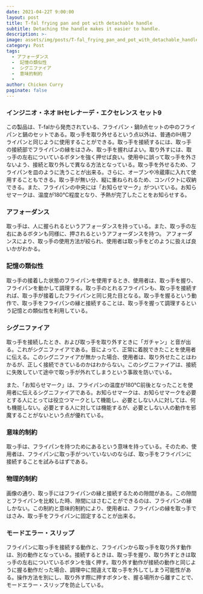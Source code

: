 ```yaml
---
date: 2021-04-22T 9:00:00
layout: post
title: T-fal frying pan and pot with detachable handle
subtitle: Detaching the handle makes it easier to handle.
description: >-
image: assets/img/posts/T-fal_frying_pan_and_pot_with_detachable_handle/image1.png
category: Post
tags: 
  - アフォーダンス
  -  記憶の類似性
  -  シグニファイア
  -  意味的制約
  - 
author: Chicken Curry
paginate: false
---
```


### インジニオ・ネオ IHセレナーデ・エクセレンス セット9
この製品は、T-falから発売されている、フライパン・鍋9点セットの中のフライパンと鍋のセットである。取っ手を取り外せるという点以外は、普通のIH用フライパンと同じように使用することができる。取っ手を接続するには、取っ手の接続部でフライパンの縁をはさみ、取っ手を握ればよい。取り外すには、取っ手の左右についているボタンを強く押せば良い。使用中に誤って取っ手を外さないよう、接続と取り外しで異なる方法となっている。取っ手を外せるため、フライパンを皿のように洗うことが出来る。さらに、オーブンや冷蔵庫に入れて使用することもできる。取っ手が無い分、縦に重ねられるため、コンパクトに収納できる。また、フライパンの中央には「お知らせマーク」がついている。お知らせマークは、温度が180℃程度となり、予熱が完了したことをお知らせする。

### アフォーダンス
取っ手は、人に握られるというアフォーダンスを持っている。また、取っ手の左右にあるボタンも同様に、押されるというアフォーダンスを持つ。
アフォーダンスにより、取っ手の使用方法が絞られ、使用者は取っ手をどのように扱えば良いかがわかる。

### 記憶の類似性
取っ手の接着した状態のフライパンを使用するとき、使用者は、取っ手を握り、フライパンを動かして調理する。取っ手のとれるフライパンも、取っ手を接続すれば、取っ手が接着したフライパンと同じ見た目となる。取っ手を握るという動作で、取っ手をフライパンの縁と接続することは、取っ手を握って調理するという記憶との類似性を利用している。

### シグニファイア
取っ手を接続したとき、および取っ手を取り外すときに「ガチャン」と音が出る。これがシグニファイアである。音によって、正常に着脱できたことを使用者に伝える。このシグニファイアが無かった場合、使用者は、取り外せたことはわかるが、正しく接続できているのかはわからない。このシグニファイアは、接続に失敗していて途中で取っ手が外れてしまうという事故を防いでいる。

また、「お知らせマーク」は、フライパンの温度が180℃前後となったことを使用者に伝えるシグニファイアである。お知らせマークは、お知らせマークを必要とする人にとっては役立つマークとして機能し、必要としない人に対しては、何も機能しない。必要とする人に対しては機能するが、必要としない人の動作を邪魔することがないという点が優れている。

### 意味的制約
取っ手は、フライパンを持つためにあるという意味を持っている。そのため、使用者は、フライパンに取っ手がついていないのならば、取っ手をフライパンに接続することを試みるはずである。

### 物理的制約
画像の通り、取っ手にはフライパンの縁と接続するための隙間がある。この隙間とフライパンを比較した時、隙間にはさむことができるのは、フライパンの縁しかない。この制約と意味的制約により、使用者は、フライパンの縁を取っ手ではさみ、取っ手をフライパンに固定することが出来る。

### モードエラー・スリップ
フライパンに取っ手を接続する動作と、フライパンから取っ手を取り外す動作は、別の動作となっている。接続するときは、取っ手を握り、取り外すときは取っ手の左右についているボタンを強く押す。取り外す動作が接続の動作と同じように握る動作だった場合、調理中に間違えて取っ手を外してしまう可能性がある。操作方法を別にし、取り外す際に押すボタンを、握る場所から離すことで、モードエラー・スリップを防止している。
